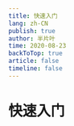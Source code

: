 ```yaml
---
title: 快速入门
lang: zh-CN
publish: true
author: 半片叶
time: 2020-08-23
backToTop: true
article: false
timeline: false
---
```


# 快速入门


